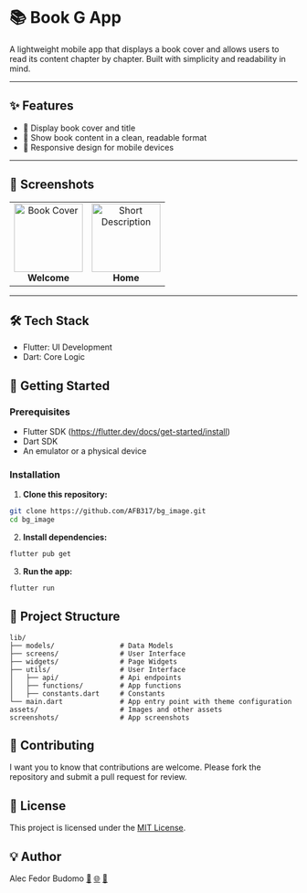 # 📚 Book G App

A lightweight mobile app that displays a book cover and allows users to read its content chapter by chapter. Built with simplicity and readability in mind.

---

## ✨ **Features**

- 📖 Display book cover and title
- 📝 Show book content in a clean, readable format
- 📱 Responsive design for mobile devices

---

## 📸 **Screenshots**

<table>
  <tr>
    <td align="center">
      <img src="bg_image/screenshots/image0.png" width="120" alt="Book Cover"/><br>
      <b>Welcome</b>
    </td>
    <td align="center">
      <img src="bg_image/screenshots/image0.png" width="120" alt="Short Description"/><br>
      <b>Home</b>
    </td>
  </tr>
</table>

---

## 🛠️ **Tech Stack**

- Flutter: UI Development
- Dart: Core Logic


## 🚀 **Getting Started**

### **Prerequisites**

- Flutter SDK (https://flutter.dev/docs/get-started/install)
- Dart SDK
- An emulator or a physical device

### **Installation**

1. **Clone this repository:**

```bash
git clone https://github.com/AFB317/bg_image.git
cd bg_image
```

2. **Install dependencies:**
   
```bash
flutter pub get
```
3. **Run the app:**
   
```bash
flutter run
```

## 📂 **Project Structure**
    
```
lib/
├── models/                # Data Models
├── screens/               # User Interface            
├── widgets/               # Page Widgets
├── utils/                 # User Interface
│   ├── api/               # Api endpoints
│   ├── functions/         # App functions
│   ├── constants.dart     # Constants
└── main.dart              # App entry point with theme configuration
assets/                    # Images and other assets
screenshots/               # App screenshots
```


## 🙌 **Contributing**
 
 I want you to know that contributions are welcome. Please fork the repository and submit a pull request for review.


## 📄 **License**

This project is licensed under the [MIT License](https://github.com/AFB317/bg_image/LICENSE).


## 💡 **Author**

Alec Fedor Budomo
[🔗](https://www.linkedin.com/in/alec-fedor-149baa14a/)
[🌐](https://alecbf.com)
[📧](alec7fedor@gmail.com)


